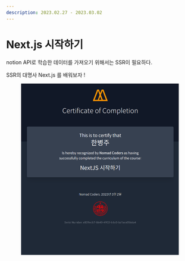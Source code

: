 ```yaml
---
description: 2023.02.27 - 2023.03.02
---
```


# Next.js 시작하기

notion API로 학습한 데이터를 가져오기 위해서는 SSR이 필요하다.

SSR의 대명사 Next.js 를 배워보자 !

<figure><img src="../../../.gitbook/assets/image (5).png" alt=""><figcaption></figcaption></figure>
